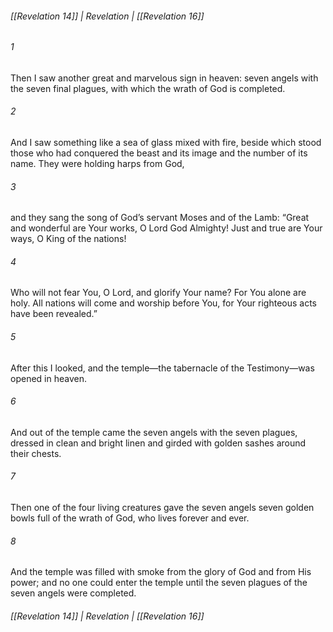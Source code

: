 ###### [[Revelation 14]] | Revelation | [[Revelation 16]]

###### 1
Then I saw another great and marvelous sign in heaven: seven angels with the seven final plagues, with which the wrath of God is completed.
###### 2
And I saw something like a sea of glass mixed with fire, beside which stood those who had conquered the beast and its image and the number of its name. They were holding harps from God,
###### 3
and they sang the song of God’s servant Moses and of the Lamb: “Great and wonderful are Your works, O Lord God Almighty! Just and true are Your ways, O King of the nations!
###### 4
Who will not fear You, O Lord, and glorify Your name? For You alone are holy. All nations will come and worship before You, for Your righteous acts have been revealed.”
###### 5
After this I looked, and the temple—the tabernacle of the Testimony—was opened in heaven.
###### 6
And out of the temple came the seven angels with the seven plagues, dressed in clean and bright linen and girded with golden sashes around their chests.
###### 7
Then one of the four living creatures gave the seven angels seven golden bowls full of the wrath of God, who lives forever and ever.
###### 8
And the temple was filled with smoke from the glory of God and from His power; and no one could enter the temple until the seven plagues of the seven angels were completed.

###### [[Revelation 14]] | Revelation | [[Revelation 16]]
